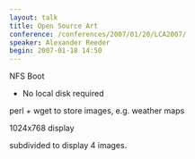 ```yaml
---
layout: talk
title: Open Source Art
conference: /conferences/2007/01/20/LCA2007/
speaker: Alexander Reeder
begin: 2007-01-18 14:50
---
```

NFS Boot

* No local disk required

perl + wget to store images, e.g. weather maps

1024x768 display

subdivided to display 4 images.
